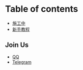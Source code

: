 # Table of contents

* [施工中](README.md)
* [新手教程](https://hz-ingress.gitbooks.io/ingress-tutorial/content/guide/basic_training/initial_briefing.html)

## Join Us

* [QQ](https://qm.qq.com/cgi-bin/qm/qr?k=ARu1wv3EzCgR9Zax3UdRXA2z7AaXiQ-V&authKey=csKwYL8V1iw7nqqjdvkeBL74Ds0uW9myaXNqGJgbGA%2Btj01lmvISTQ%3D%3D)
* [Telegram](https://t.me/IngressChengduChongqing)

